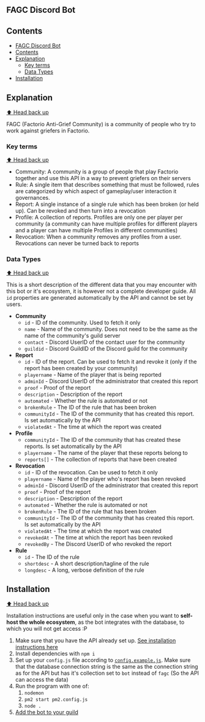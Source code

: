 FAGC Discord Bot
---

## Contents
- [FAGC Discord Bot](#fagc-discord-bot)
- [Contents](#contents)
- [Explanation](#explanation)
  - [Key terms](#key-terms)
  - [Data Types](#data-types)
- [Installation](#installation)

## Explanation

[⬆️ Head back up](#contents)

FAGC (Factorio Anti-Grief Community) is a community of people who try to work against griefers in Factorio.

### Key terms

[⬆️ Head back up](#contents)

- Community: A community is a group of people that play Factorio together and use this API in a way to prevent griefers on their servers
- Rule: A single item that describes something that must be followed, rules are categorized by which aspect of gameplay/user interaction it governances.
- Report: A single instance of a single rule which has been broken (or held up). Can be revoked and then turn into a revocation
- Profile: A collection of reports. Profiles are only one per player per community (a community can have multiple profiles for different players and a player can have multiple Profiles in different communities)
- Revocation: When a community removes any profiles from a user. Revocations can never be turned back to reports

### Data Types

[⬆️ Head back up](#contents)

This is a short description of the different data that you may encounter with this bot or it's ecosystem, it is however not a complete developer guide.
All `id` properties are generated automatically by the API and cannot be set by users.
- **Community**
  - `id` - ID of the community. Used to fetch it only
  - `name` - Name of the community. Does not need to be the same as the name of the community's guild server
  - `contact` - Discord UserID of the contact user for the community
  - `guildid` - Discord GuildID of the Discord guild for the community
- **Report**
  - `id` - ID of the report. Can be used to fetch it and revoke it (only if the report has been created by your community)
  - `playername` - Name of the player that is being reported
  - `adminId` - Discord UserID of the administrator that created this report
  - `proof` - Proof of the report
  - `description` - Description of the report
  - `automated` - Whether the rule is automated or not
  - `brokenRule` - The ID of the rule that has been broken
  - `communityId` - The ID of the community that has created this report. Is set automatically by the API
  - `violatedAt` - The time at which the report was created
- **Profile**
  - `communityId` - The ID of the community that has created these reports. Is set automatically by the API
  - `playername` - The name of the player that these reports belong to
  - `reports[]` - The collection of reports that have been created
- **Revocation**
    - `id` - ID of the revocation. Can be used to fetch it only
    - `playername` - Name of the player who's report has been revoked
    - `adminId` - Discord UserID of the administrator that created this report
    - `proof` - Proof of the report
    - `description` - Description of the report
    - `automated` - Whether the rule is automated or not
    - `brokenRule` - The ID of the rule that has been broken
    - `communityId` - The ID of the community that has created this report. Is set automatically by the API
    - `violatedAt` - The time at which the report was created
    - `revokedAt` - The time at which the report has been revoked
    - `revokedBy` - The Discord UserID of who revoked the report
- **Rule**
  - `id` - The ID of the rule
  - `shortdesc` - A short description/tagline of the rule
  - `longdesc` - A long, verbose definition of the rule

## Installation

[⬆️ Head back up](#contents)

Installation instructions are useful only in the case when you want to **self-host the whole ecosystem**, as the bot integrates with the database, to which you will not get access :P
1. Make sure that you have the API already set up. [See installation instructions here](https://github.com/oof2win2/fagc-backend#readme)
2. Install dependencies with `npm i`
3. Set up your `config.js` file according to [`config.example.js`](config.example.js). Make sure that the database connection string is the same as the connection string as for the API but has it's collection set to `bot` instead of `fagc` (So the API can access the data)
4. Run the program with one of:
   1. `nodemon`
   2. `pm2 start pm2.config.js`
   3. `node .`
5. [Add the bot to your guild](https://discordjs.guide/preparations/adding-your-bot-to-servers.html)